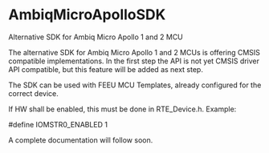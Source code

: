 # AmbiqMicroApolloSDK
Alternative SDK for Ambiq Micro Apollo 1 and 2 MCU

The alternative SDK for Ambiq Micro Apollo 1 and 2 MCUs is offering CMSIS compatible implementations. In the first step the API is not yet CMSIS driver API compatible, but this feature will be added as next step.

The SDK can be used with FEEU MCU Templates, already configured for the correct device.

If HW shall be enabled, this must be done in RTE_Device.h. Example:

#define IOMSTR0_ENABLED 1

A complete documentation will follow soon.
